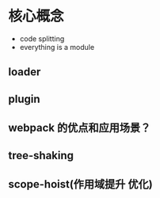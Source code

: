 # 核心概念

- code splitting
- everything is a module

## loader

## plugin

## webpack 的优点和应用场景？

## tree-shaking

## scope-hoist(作用域提升 优化)
